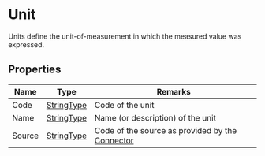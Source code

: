 ﻿# Unit

Units define the unit-of-measurement in which the measured value was expressed. 

## Properties
| Name   | Type                                               | Remarks                                                                       |
|--------|----------------------------------------------------|-------------------------------------------------------------------------------|
| Code   | [StringType](/specifications/formats/data-type.md) | Code of the unit                                                              |
| Name   | [StringType](/specifications/formats/data-type.md) | Name (or description) of the unit                                             |
| Source | [StringType](/specifications/formats/data-type.md) | Code of the source as provided by the [Connector](/architecture/connector.md) |
